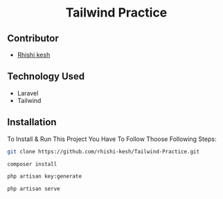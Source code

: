 <p align="center">
    <h1 align="center">Tailwind Practice</h1>
</p>

## Contributor

-   <a href="https://github.com/rhishi-kesh" target="_blank">Rhishi kesh</a>

## Technology Used

- Laravel
- Tailwind

## Installation

To Install & Run This Project You Have To Follow Thoose Following Steps:

```sh
git clone https://github.com/rhishi-kesh/Tailwind-Practice.git
```

```sh
composer install
```

```sh
php artisan key:generate
```

```sh
php artisan serve
```
